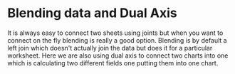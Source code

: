 # Blending data and Dual Axis

It is always easy to connect two sheets using joints but when you want to connect on the fly blending is really a good option. Blending is by default a left join which doesn't actually join the data but does it for a particular worksheet. Here we are also using dual axis to connect two charts into one which is calculating two different fields one putting them into one chart.
